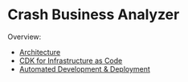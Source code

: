 # Crash Business Analyzer

Overview: 

- [Architecture](architecture.md)
- [CDK for Infrastructure as Code](cdk.md)
- [Automated Development & Deployment](development.md)

